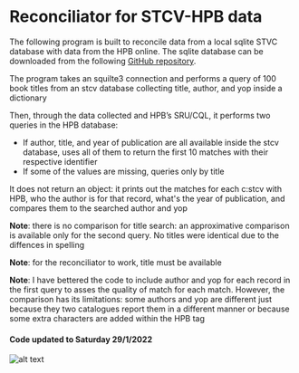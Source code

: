 # Reconciliator for STCV-HPB data

The following program is built to reconcile data from a local sqlite STVC database with data from the HPB online.
The sqlite database can be downloaded from the following [GitHub repository](https://github.com/TomDeneire/InformationScience/tree/main/course/data).



The program takes an squilte3 connection and performs a query of 100 book titles from an stcv database collecting title, author, and yop inside a dictionary

Then, through the data collected and HPB’s SRU/CQL, it performs two queries in the HPB database:

- If author, title, and year of publication are all available inside the stcv database, uses all of them to return the first 10 matches with their respective identifier
- If some of the values are missing, queries only by title

It does not return an object: it prints out the matches for each c:stcv with HPB, who the author is for that record, what's the year of publication,
and compares them to the searched author and yop

**Note**: there is no comparison for title search: an approximative comparison is available only for the second query. No titles were identical
      due to the diffences in spelling
      
**Note**: for the reconciliator to work, title must be available

**Note**: I have bettered the code to include author and yop for each record in the first query to asses the quality of match
      for each match. However, the comparison has its limitations: some authors and yop are different just because they
      two catalogues report them in a different manner or because some extra characters are added within the HPB tag
      
#### Code updated to Saturday 29/1/2022  ####

![alt text](https://cdn.aarp.net/content/dam/aarp/entertainment/books/2021/12/1140-flying-books-illustration.jpg)
